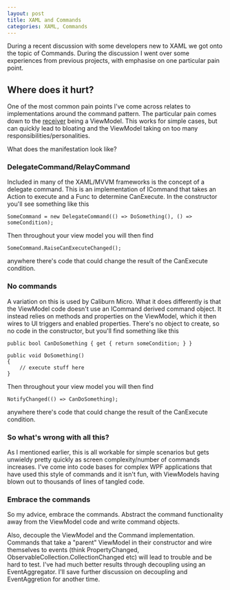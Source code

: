 ```yaml
---
layout: post
title: XAML and Commands
categories: XAML, Commands
---
```

During a recent discussion with some developers new to XAML we got onto the topic of Commands.  During the discussion I went over some experiences from previous projects, with  emphasise on one particular pain point. 

## Where does it hurt?
One of the most common pain points I've come across relates to implementations around the command pattern.  The particular pain comes down to the [receiver](http://en.wikipedia.org/wiki/Command_pattern) being a ViewModel.  This works for simple cases, but can quickly lead to bloating and the ViewModel taking on too many responsibilities/personalities.

What does the manifestation look like?

### DelegateCommand/RelayCommand
Included in many of the XAML/MVVM frameworks is the concept of a delegate command.  This is an implementation of ICommand that takes an Action to execute and a Func<bool> to determine CanExecute.  In the constructor you'll see something like this

    SomeCommand = new DelegateCommand(() => DoSomething(), () => someCondition);

Then throughout your view model you will then find 

	SomeCommand.RaiseCanExecuteChanged();

anywhere there's code that could change the result of the CanExecute condition.

### No commands
A variation on this is used by Caliburn Micro.  What it does differently is that the ViewModel code doesn't use an ICommand derived command object.  It instead relies on methods and properties on the ViewModel, which it then wires to UI triggers and enabled properties.  There's no object to create, so no code in the constructor, but you'll find something like this

	public bool CanDoSomething { get { return someCondition; } }

	public void DoSomething()
	{
		// execute stuff here
	}

Then throughout your view model you will then find 

	NotifyChanged(() => CanDoSomething);

anywhere there's code that could change the result of the CanExecute condition.

### So what's wrong with all this?
As I mentioned earlier, this is all workable for simple scenarios but gets unwieldy pretty quickly as screen complexity/number of commands increases.  I've come into code bases for complex WPF applications that have used this style of commands and it isn't fun, with ViewModels having blown out to thousands of lines of tangled code. 

### Embrace the commands
So my advice, embrace the commands.  Abstract the command functionality away from the ViewModel code and write command objects.

Also, decouple the ViewModel and the Command implementation.  Commands that take a "parent" ViewModel in their constructor and wire themselves to events (think PropertyChanged, ObservableCollection.CollectionChanged etc) will lead to trouble and be hard to test.  I've had much better results through decoupling using an EventAggregator.  I'll save further discussion on decoupling and EventAggretion for another time.  